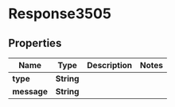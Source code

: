 
# Response3505

## Properties
Name | Type | Description | Notes
------------ | ------------- | ------------- | -------------
**type** | **String** |  | 
**message** | **String** |  | 



